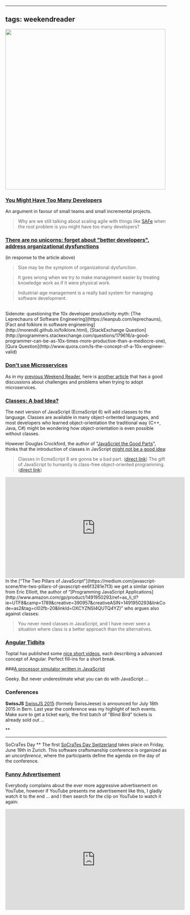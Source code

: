 
---
tags: weekendreader
---

<img class="jb-main-img" property="og:image"  src="https://lh6.googleusercontent.com/-KVsIabrZ5ZQ/VTLDHWpAGkI/AAAAAAAACKA/d1-SPBHujWs/s1024-no/WR16.png" width="500px"/>


### [You Might Have Too Many Developers](http://curtiscooley.com/too_many_dev)
An argument in favour of small teams and small incremental projects.
> Why are we still talking about scaling agile with things like [SAFe](http://www.scaledagileframework.com/) when the root problem is you might have too many developers?



### [There are no unicorns: forget about "better developers", address organizational dysfunctions](http://agileotter.blogspot.ch/2015/04/too-many-developers.html)
(in response to the article above)  
>Size may be the symptom of organizational dysfunction.  

> It goes wrong when we try to make management easier by treating knowledge work as if it were physical work.
  
>Industrial-age management is a really bad system for managing software development.
  
<br/>
Sidenote: questioning the 10x developer productivity myth: [The Leprechauns of Software Engineering](https://leanpub.com/leprechauns), [Fact and folklore in software engineering](http://morendil.github.io/folklore.html), [StackExchange Question](http://programmers.stackexchange.com/questions/179616/a-good-programmer-can-be-as-10x-times-more-productive-than-a-mediocre-one), [Qura Question](http://www.quora.com/Is-the-concept-of-a-10x-engineer-valid)

### [Don't use Microservices](http://blog.xebialabs.com/2015/04/13/before-you-go-over-the-container-cliff-with-docker-mesos-etc-points-to-consider/)
As in my [previous Weekend Reader](http://blog.jonasbandi.net/2015/04/weekend-reader-week-15.html), here is [another article](http://blog.xebialabs.com/2015/04/13/before-you-go-over-the-container-cliff-with-docker-mesos-etc-points-to-consider/) that has a good discussions about challenges and problems when trying to adopt microservices. 


### [Classes: A bad Idea?](https://medium.com/javascript-scene/the-two-pillars-of-javascript-ee6f3281e7f3)
The next version of JavaScript (EcmaScript 6) will add classes to the language. Classes are available in many object-oritented languages, and most developers who learned object-orientation the traditional way (C++, Java, C#) might be wondering how object-orientation is even possible without classes.

However Douglas Crockford, the author of "[JavaScript the Good Parts](http://www.amazon.com/gp/product/0596517742/ref=as_li_tl?ie=UTF8&camp=1789&creative=390957&creativeASIN=0596517742&linkCode=as2&tag=cl02fb-20&linkId=ERSZRQVG24WY3HQK)", thinks that the introduction of classes in JavScript [might not be a good idea](https://youtu.be/bo36MrBfTk4?t=30m50s):

> Classes in EcmaScript 6 are gonna be a bad part. ([direct link](https://youtu.be/bo36MrBfTk4?t=30m50s))
> The gift of JavaScript to humanity is class-free object-oriented programming. ([direct link](https://youtu.be/bo36MrBfTk4?t=33m38s))

<iframe width="560" height="315" src="https://www.youtube.com/embed/bo36MrBfTk4" frameborder="0" allowfullscreen></iframe>

<br/>
In the ["The Two Pillars of JavaScript"](https://medium.com/javascript-scene/the-two-pillars-of-javascript-ee6f3281e7f3) we get a similar opinion from Eric Elliott, the author of “[Programming JavaScript Applications](http://www.amazon.com/gp/product/1491950293/ref=as_li_tl?ie=UTF8&camp=1789&creative=390957&creativeASIN=1491950293&linkCode=as2&tag=cl02fb-20&linkId=OXCYZNSI4QUTQ4YZ)” who argues also against classes:

> You never need classes in JavaScript, and I have never seen a situation where class is a better approach than the alternatives.

### [Angular Tidbits](http://www.toptal.com/videos)
Toptal has published some [nice short videos](http://www.toptal.com/videos), each describing a advanced concept of Angular. Perfect fill-ins for a short break.

###[A processor simulator written in JavaScript](A%20processor%20simulator%20written%20in%20JavaScript)

Geeky. But never underestimate what you can do with JavaScript ...


### Conferences
**SwissJS**
[SwissJS 2015](http://www.swissjs.com/) (formely SwissJeese) is announced for July 18th 2015 in Bern. Last year the conference was my highlight of tech events. Make sure to get a ticket early, the first batch of "Blind Bird" tickets is already sold out ...

**


----------


SoCraTes Day **
The first [SoCraTes Day Switzerland](http://socrates-day.ch/) takes place on Friday, June 19th in Zurich. This software craftsmanship conference is organized as an *unconference*, where the participants define the agenda on the day of the conference.


### [Funny Advertisement](https://www.youtube.com/watch?v=1yD7NC2Urdw)
Everybody complains about the ever more aggressive advertisement on YouTube, however if YouTube presents me advertisement like this, I gladly watch it to the end ... and I then search for the clip on YouTube to watch it again:
<iframe width="560" height="315" src="https://www.youtube.com/embed/1yD7NC2Urdw" frameborder="0" allowfullscreen></iframe>

